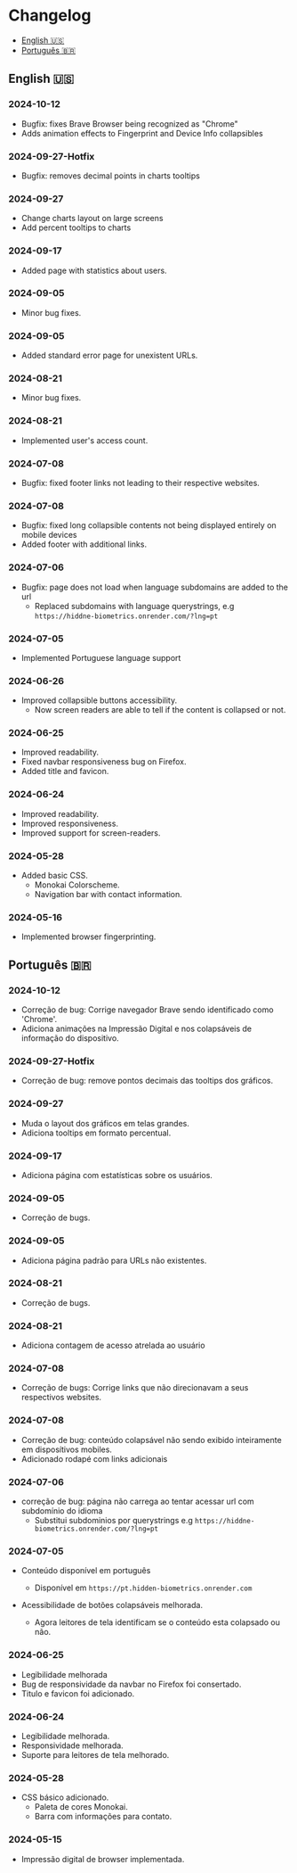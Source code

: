 # Changelog
- [English :us:](#english)
- [Português :brazil:](#português)

## English :us:
### 2024-10-12
- Bugfix: fixes Brave Browser being recognized as "Chrome"
- Adds animation effects to Fingerprint and Device Info collapsibles

### 2024-09-27-Hotfix
- Bugfix: removes decimal points in charts tooltips

### 2024-09-27
- Change charts layout on large screens 
- Add percent tooltips to charts

### 2024-09-17
- Added page with statistics about users.

### 2024-09-05
- Minor bug fixes.

### 2024-09-05
- Added standard error page for unexistent URLs.

### 2024-08-21
- Minor bug fixes.

### 2024-08-21
- Implemented user's access count.

### 2024-07-08
- Bugfix: fixed footer links not leading to their respective websites.

### 2024-07-08
- Bugfix: fixed long collapsible contents not being displayed entirely on mobile devices
- Added footer with additional links.

### 2024-07-06
- Bugfix: page does not load when language subdomains are added to the url
    - Replaced subdomains with language querystrings, e.g `https://hiddne-biometrics.onrender.com/?lng=pt`

### 2024-07-05
- Implemented Portuguese language support

### 2024-06-26
- Improved collapsible buttons accessibility.
    - Now screen readers are able to tell if the content is collapsed or not.

### 2024-06-25
- Improved readability.
- Fixed navbar responsiveness bug on Firefox.
- Added title and favicon.

### 2024-06-24
- Improved readability.
- Improved responsiveness.
- Improved support for screen-readers.

### 2024-05-28
- Added basic CSS.
    - Monokai Colorscheme.
    - Navigation bar with contact information.

### 2024-05-16
- Implemented browser fingerprinting.

## Português :brazil:
### 2024-10-12
- Correção de bug: Corrige navegador Brave sendo identificado como 'Chrome'.
- Adiciona animações na Impressão Digital e nos colapsáveis de informação do dispositivo.

### 2024-09-27-Hotfix
- Correção de bug: remove pontos decimais das tooltips dos gráficos.

### 2024-09-27
- Muda o layout dos gráficos em telas grandes.
- Adiciona tooltips em formato percentual.

### 2024-09-17
- Adiciona página com estatísticas sobre os usuários.

### 2024-09-05
- Correção de bugs.

### 2024-09-05
- Adiciona página padrão para URLs não existentes.

### 2024-08-21
- Correção de bugs.

### 2024-08-21
- Adiciona contagem de acesso atrelada ao usuário

### 2024-07-08
- Correção de bugs: Corrige links que não direcionavam a seus respectivos websites.

### 2024-07-08
- Correção de bug: conteúdo colapsável não sendo exibido inteiramente em disposítivos mobiles.
- Adicionado rodapé com links adicionais

### 2024-07-06
- correção de bug: página não carrega ao tentar acessar url com subdomínio do idioma
    - Substitui subdominios por querystrings e.g `https://hiddne-biometrics.onrender.com/?lng=pt`

### 2024-07-05
- Conteúdo disponível em português
    - Disponível em `https://pt.hidden-biometrics.onrender.com`

- Acessibilidade de botões colapsáveis melhorada.
    - Agora leitores de tela identificam se o conteúdo esta colapsado ou não.

### 2024-06-25
- Legibilidade melhorada 
- Bug de responsividade da navbar no Firefox foi consertado.
- Titulo e favicon foi adicionado.

### 2024-06-24
- Legibilidade melhorada.
- Responsividade melhorada.
- Suporte para leitores de tela melhorado.

### 2024-05-28
- CSS básico adicionado.
    - Paleta de cores Monokai.
    - Barra com informações para contato.

### 2024-05-15
- Impressão digital de browser implementada.
